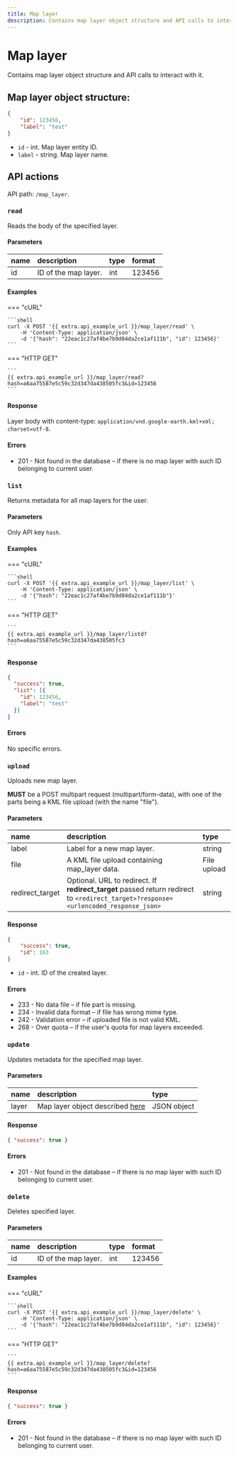 ```yaml
---
title: Map layer
description: Contains map layer object structure and API calls to interact with it. 
---
```


# Map layer

Contains map layer object structure and API calls to interact with it.


## Map layer object structure:

```json
{
    "id": 123456,
    "label": "test"
}
```

* `id` - int. Map layer entity ID.
* `label` - string. Map layer name.


## API actions

API path: `/map_layer`.

### `read`

Reads the body of the specified layer.

#### Parameters

| name | description          | type | format |
|:-----|:---------------------|:-----|:-------|
| id   | ID of the map layer. | int  | 123456 |

#### Examples

=== "cURL"

    ```shell
    curl -X POST '{{ extra.api_example_url }}/map_layer/read' \
        -H 'Content-Type: application/json' \
        -d '{"hash": "22eac1c27af4be7b9d04da2ce1af111b", "id": 123456}'
    ```

=== "HTTP GET"

    ```
    {{ extra.api_example_url }}/map_layer/read?hash=a6aa75587e5c59c32d347da438505fc3&id=123456
    ```


#### Response

Layer body with content-type: `application/vnd.google-earth.kml+xml; charset=utf-8`.

#### Errors

* 201 - Not found in the database – if there is no map layer with such ID belonging to current user.


### `list`

Returns metadata for all map layers for the user.

#### Parameters

Only API key `hash`.

#### Examples

=== "cURL"

    ```shell
    curl -X POST '{{ extra.api_example_url }}/map_layer/list' \
        -H 'Content-Type: application/json' \
        -d '{"hash": "22eac1c27af4be7b9d04da2ce1af111b"}'
    ```

=== "HTTP GET"

    ```
    {{ extra.api_example_url }}/map_layer/listd?hash=a6aa75587e5c59c32d347da438505fc3
    ```

#### Response

```json
{
  "success": true,
  "list": [{
    "id": 123456,
    "label": "test"
  }]
}
```

#### Errors

No specific errors.


### `upload`

Uploads new map layer.

**MUST** be a POST multipart request (multipart/form-data), with one of the parts being a KML file upload 
(with the name "file").

#### Parameters

| name            | description                                                                                                                         | type        |
|:----------------|:------------------------------------------------------------------------------------------------------------------------------------|:------------|
| label           | Label for a new map layer.                                                                                                          | string      |
| file            | A KML file upload containing map_layer data.                                                                                        | File upload |
| redirect_target | Optional. URL to redirect. If **redirect_target** passed return redirect to `<redirect_target>?response=<urlencoded_response_json>` | string      |

#### Response

```json
{
    "success": true,
    "id": 163
}
```

* `id` - int. ID of the created layer.

#### Errors

* 233 - No data file – if file part is missing.
* 234 - Invalid data format – if file has wrong mime type.
* 242 - Validation error – if uploaded file is not valid KML.
* 268 - Over quota – if the user's quota for map layers exceeded.


### `update`

Updates metadata for the specified map layer.

#### Parameters

| name  | description                                                    | type        |
|:------|:---------------------------------------------------------------|:------------|
| layer | Map layer object described [here](#map-layer-object-structure) | JSON object |

#### Response

```json
{ "success": true }
```

#### Errors

* 201 - Not found in the database – if there is no map layer with such ID belonging to current user.


### `delete`

Deletes specified layer.

#### Parameters

| name | description          | type | format |
|:-----|:---------------------|:-----|:-------|
| id   | ID of the map layer. | int  | 123456 |

#### Examples

=== "cURL"

    ```shell
    curl -X POST '{{ extra.api_example_url }}/map_layer/delete' \
        -H 'Content-Type: application/json' \
        -d '{"hash": "22eac1c27af4be7b9d04da2ce1af111b", "id": 123456}'
    ```

=== "HTTP GET"

    ```
    {{ extra.api_example_url }}/map_layer/delete?hash=a6aa75587e5c59c32d347da438505fc3&id=123456
    ```

#### Response

```json
{ "success": true }
```

#### Errors

* 201 - Not found in the database – if there is no map layer with such ID belonging to current user.
